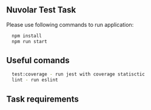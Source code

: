 ## Nuvolar Test Task

Please use following commands to run application:

```bash
  npm install
  npm run start
```

## Useful comands

```bash
  test:coverage - run jest with coverage statisctic
  lint - run eslint
```

## Task requirements

